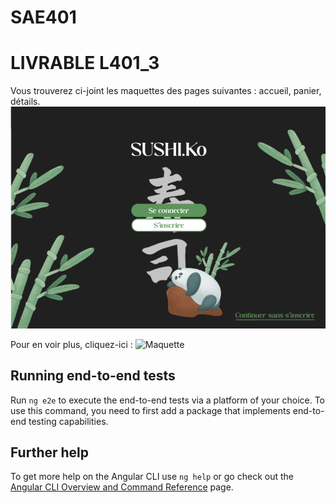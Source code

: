 # SAE401
# LIVRABLE  L401_3
Vous trouverez ci-joint les maquettes des pages suivantes : accueil, panier, détails.
![Page d'accueil](images/accueil.png)

Pour en voir plus, cliquez-ici :
![Maquette](https://www.figma.com/file/YewJCHIxcp26KI8tOVMFAp/Untitled?type=design&node-id=0%3A1&mode=design&t=4KNuZF73xHuQtkNl-1)

## Running end-to-end tests

Run `ng e2e` to execute the end-to-end tests via a platform of your choice. To use this command, you need to first add a package that implements end-to-end testing capabilities.

## Further help

To get more help on the Angular CLI use `ng help` or go check out the [Angular CLI Overview and Command Reference](https://angular.io/cli) page.
